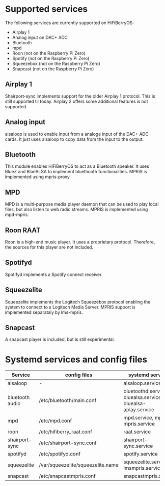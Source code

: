# Supported services

The following services are currently supported on HiFiBerryOS:

* Airplay 1
* Analog input on DAC+ ADC
* Bluetooth
* mpd
* Roon (not on the Raspberry Pi Zero)
* Spotify (not on the Raspberry Pi Zero)
* Squeezebox (not on the Raspberry Pi Zero)
* Snapcast (not on the Raspberry Pi Zero)


## Airplay 1

Shairport-sync implements support for the older Airplay 1 protocol. This is still supported til today. Airplay 2 offers 
some additional features is not supported.

## Analog input

alsaloop is used to enable input from a analoge input of the DAC+ ADC cards. It just uses alsaloop to copy data from the input
to the output.

## Bluetooth

This module enables HiFiBerryOS to act as a Bluetooth speaker. It uses BlueZ and BlueALSA to implement bluethooth functionalities. MPRIS is implemented using mpris-proxy

## MPD

MPD is a multi-purpose media player daemon that can be used to play local files, but also listen to web radio streams.
MPRIS is implemented using mpd-mpris.

## Roon RAAT

Roon is a high-end music player. It uses a proprietary protocol. Therefore, the sources for this player are not included.

## Spotifyd

Spotifyd implements a Spotify connect receiver. 

## Squeezelite

Squeezelite implements the Logitech Squeezebox protocol enabling the system to connect to a Logitech Media Server. MPRIS support is implemented separataly by lms-mpris. 

## Snapcast

A snapcast player is included, but is still experimental.

# Systemd services and config files

|Service|config files|systemd services|
|---|---|---|
|alsaloop|-|alsaloop.service|
|bluetooth audio|/etc/bluetooth/main.conf|bluetoothd.service, bluealsa.service, bluealsa-aplay.service|
|mpd|/etc/mpd.conf|mpd.service, mpd-mpris.service|
|roon|/etc/hifiberry_raat.conf|raat.service|
|shairport-sync|/etc/shairport-sync.conf|shairport-sync.service|
|spotifyd|/etc/spotifyd.conf|spotify.service|
|squeezelite|/var/squeezelite/squeezelite.name|squeezelite.service, lmsmpris.service|
|snapcast|/etc/snapcastmpris.conf|snapcastmpris.service|
